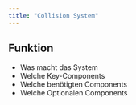 ```yaml
---
title: "Collision System"
---
```


## Funktion
- Was macht das System
- Welche Key-Components
- Welche benötigten Components
- Welche Optionalen Components